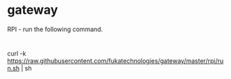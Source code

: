 # gateway
RPI - run the following command.
#
curl -k https://raw.githubusercontent.com/fukatechnologies/gateway/master/rpi/run.sh | sh
